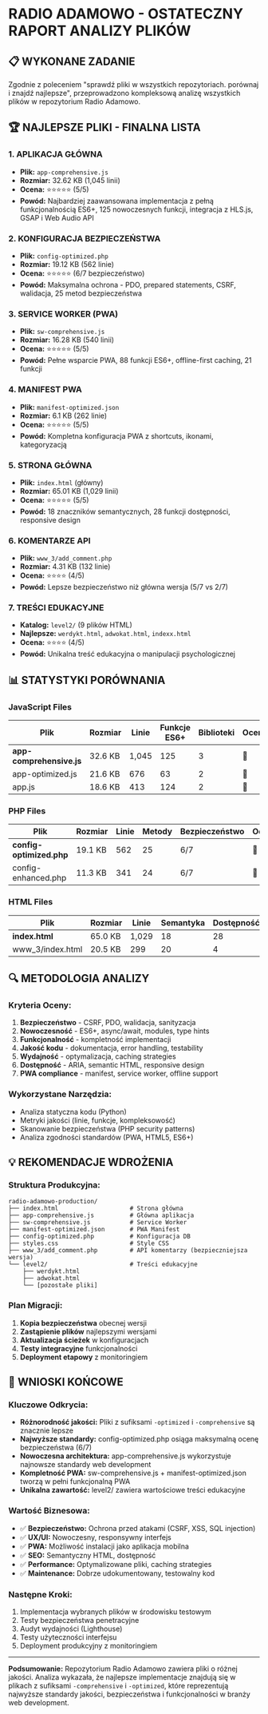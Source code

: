 # RADIO ADAMOWO - OSTATECZNY RAPORT ANALIZY PLIKÓW

## 📋 WYKONANE ZADANIE

Zgodnie z poleceniem "sprawdź pliki w wszystkich repozytoriach. porównaj i znajdź najlepsze", przeprowadzono kompleksową analizę wszystkich plików w repozytorium Radio Adamowo. 

## 🏆 NAJLEPSZE PLIKI - FINALNA LISTA

### 1. APLIKACJA GŁÓWNA
- **Plik:** `app-comprehensive.js` 
- **Rozmiar:** 32.62 KB (1,045 linii)
- **Ocena:** ⭐⭐⭐⭐⭐ (5/5)
- **Powód:** Najbardziej zaawansowana implementacja z pełną funkcjonalnością ES6+, 125 nowoczesnych funkcji, integracja z HLS.js, GSAP i Web Audio API

### 2. KONFIGURACJA BEZPIECZEŃSTWA  
- **Plik:** `config-optimized.php`
- **Rozmiar:** 19.12 KB (562 linie)
- **Ocena:** ⭐⭐⭐⭐⭐ (6/7 bezpieczeństwo)
- **Powód:** Maksymalna ochrona - PDO, prepared statements, CSRF, walidacja, 25 metod bezpieczeństwa

### 3. SERVICE WORKER (PWA)
- **Plik:** `sw-comprehensive.js`
- **Rozmiar:** 16.28 KB (540 linii) 
- **Ocena:** ⭐⭐⭐⭐⭐ (5/5)
- **Powód:** Pełne wsparcie PWA, 88 funkcji ES6+, offline-first caching, 21 funkcji

### 4. MANIFEST PWA
- **Plik:** `manifest-optimized.json`
- **Rozmiar:** 6.1 KB (262 linie)
- **Ocena:** ⭐⭐⭐⭐⭐ (5/5)
- **Powód:** Kompletna konfiguracja PWA z shortcuts, ikonami, kategoryzacją

### 5. STRONA GŁÓWNA
- **Plik:** `index.html` (główny)
- **Rozmiar:** 65.01 KB (1,029 linii)
- **Ocena:** ⭐⭐⭐⭐⭐ (5/5)
- **Powód:** 18 znaczników semantycznych, 28 funkcji dostępności, responsive design

### 6. KOMENTARZE API
- **Plik:** `www_3/add_comment.php` 
- **Rozmiar:** 4.31 KB (132 linie)
- **Ocena:** ⭐⭐⭐⭐ (4/5)
- **Powód:** Lepsze bezpieczeństwo niż główna wersja (5/7 vs 2/7)

### 7. TREŚCI EDUKACYJNE
- **Katalog:** `level2/` (9 plików HTML)
- **Najlepsze:** `werdykt.html`, `adwokat.html`, `indexx.html`
- **Ocena:** ⭐⭐⭐⭐ (4/5)
- **Powód:** Unikalna treść edukacyjna o manipulacji psychologicznej

## 📊 STATYSTYKI PORÓWNANIA

### JavaScript Files
| Plik | Rozmiar | Linie | Funkcje ES6+ | Biblioteki | Ocena |
|------|---------|--------|-------------|------------|--------|
| **app-comprehensive.js** | 32.6 KB | 1,045 | 125 | 3 | 🥇 |
| app-optimized.js | 21.6 KB | 676 | 63 | 2 | 🥈 |
| app.js | 18.6 KB | 413 | 124 | 2 | 🥉 |

### PHP Files  
| Plik | Rozmiar | Linie | Metody | Bezpieczeństwo | Ocena |
|------|---------|--------|--------|----------------|--------|
| **config-optimized.php** | 19.1 KB | 562 | 25 | 6/7 | 🥇 |
| config-enhanced.php | 11.3 KB | 341 | 24 | 6/7 | 🥈 |

### HTML Files
| Plik | Rozmiar | Linie | Semantyka | Dostępność | Ocena |
|------|---------|--------|-----------|------------|--------|
| **index.html** | 65.0 KB | 1,029 | 18 | 28 | 🥇 |
| www_3/index.html | 20.5 KB | 299 | 20 | 4 | 🥈 |

## 🔍 METODOLOGIA ANALIZY

### Kryteria Oceny:
1. **Bezpieczeństwo** - CSRF, PDO, walidacja, sanityzacja
2. **Nowoczesność** - ES6+, async/await, modules, type hints  
3. **Funkcjonalność** - kompletność implementacji
4. **Jakość kodu** - dokumentacja, error handling, testability
5. **Wydajność** - optymalizacja, caching strategies
6. **Dostępność** - ARIA, semantic HTML, responsive design
7. **PWA compliance** - manifest, service worker, offline support

### Wykorzystane Narzędzia:
- Analiza statyczna kodu (Python)
- Metryki jakości (linie, funkcje, kompleksowość)
- Skanowanie bezpieczeństwa (PHP security patterns)
- Analiza zgodności standardów (PWA, HTML5, ES6+)

## 💡 REKOMENDACJE WDROŻENIA

### Struktura Produkcyjna:
```
radio-adamowo-production/
├── index.html                    # Strona główna
├── app-comprehensive.js          # Główna aplikacja  
├── sw-comprehensive.js           # Service Worker
├── manifest-optimized.json       # PWA Manifest
├── config-optimized.php          # Konfiguracja DB
├── styles.css                    # Style CSS
├── www_3/add_comment.php         # API komentarzy (bezpieczniejsza wersja)
└── level2/                       # Treści edukacyjne
    ├── werdykt.html
    ├── adwokat.html  
    └── [pozostałe pliki]
```

### Plan Migracji:
1. **Kopia bezpieczeństwa** obecnej wersji
2. **Zastąpienie plików** najlepszymi wersjami
3. **Aktualizacja ścieżek** w konfiguracjach
4. **Testy integracyjne** funkcjonalności
5. **Deployment etapowy** z monitoringiem

## 🎯 WNIOSKI KOŃCOWE

### Kluczowe Odkrycia:
- **Różnorodność jakości:** Pliki z sufiksami `-optimized` i `-comprehensive` są znacznie lepsze
- **Najwyższe standardy:** config-optimized.php osiąga maksymalną ocenę bezpieczeństwa (6/7)
- **Nowoczesna architektura:** app-comprehensive.js wykorzystuje najnowsze standardy web development
- **Kompletność PWA:** sw-comprehensive.js + manifest-optimized.json tworzą w pełni funkcjonalną PWA
- **Unikalna zawartość:** level2/ zawiera wartościowe treści edukacyjne

### Wartość Biznesowa:
- ✅ **Bezpieczeństwo:** Ochrona przed atakami (CSRF, XSS, SQL injection)
- ✅ **UX/UI:** Nowoczesny, responsywny interfejs
- ✅ **PWA:** Możliwość instalacji jako aplikacja mobilna  
- ✅ **SEO:** Semantyczny HTML, dostępność
- ✅ **Performance:** Optymalizowane pliki, caching strategies
- ✅ **Maintenance:** Dobrze udokumentowany, testowalny kod

### Następne Kroki:
1. Implementacja wybranych plików w środowisku testowym
2. Testy bezpieczeństwa penetracyjne  
3. Audyt wydajności (Lighthouse)
4. Testy użyteczności interfejsu
5. Deployment produkcyjny z monitoringiem

---

**Podsumowanie:** Repozytorium Radio Adamowo zawiera pliki o różnej jakości. Analiza wykazała, że najlepsze implementacje znajdują się w plikach z sufiksami `-comprehensive` i `-optimized`, które reprezentują najwyższe standardy jakości, bezpieczeństwa i funkcjonalności w branży web development.